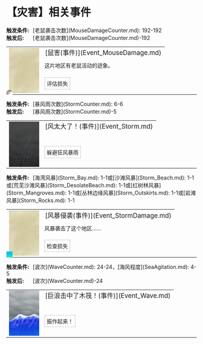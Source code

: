 # 【灾害】相关事件  
<div style="display: inline-block;width:70px; "><b>触发条件: </b></div>[老鼠袭击次数](MouseDamageCounter.md): 192-192<br><div style="display: inline-block;width:70px; "><b>触发后: </b></div>[老鼠袭击次数](MouseDamageCounter.md)-192  
<div class="" style="width:800px;margin-bottom:-15px;"><table><tr style="height:10px"><td rowspan=3 style="width:80px"><div class="gamecard" style="width:80px; height:120px;"><a href="Event_MouseDamage.md" style="color:black"><img class="bg" decoding="async" src="../wiki/Sprite/BG_SandTop.png" href="a.md" style="max-width:80px;max-height:120px;"><img decoding="async" src="../wiki/Sprite/Mouse.png" class="cardimage" style="transform: translate(-50%, -50%) scale(0.23460410557184752);"></a></div></td><td style="font-size: 1.2em">[鼠害(事件)](Event_MouseDamage.md)</td></tr><tr><td>这片地区有老鼠活动的迹象。</td></tr><tr><td><div style="display:inline-block"><div style="margin-right:5px;padding:5px;border:1px dashed darkgray;display: inline-block">评估损失</div></div></td></tr></table></div><hr>  
<div style="display: inline-block;width:70px; "><b>触发条件: </b></div>[暴风雨次数](StormCounter.md): 6-6<br><div style="display: inline-block;width:70px; "><b>触发后: </b></div>[暴风雨次数](StormCounter.md)-5  
<div class="" style="width:800px;margin-bottom:-15px;"><table><tr style="height:10px"><td rowspan=3 style="width:80px"><div class="gamecard" style="width:80px; height:120px;"><a href="Event_Storm.md" style="color:black"><img decoding="async" src="../wiki/Sprite/WeatherStorm_Full.png" class="cardimage" style="max-width:80px;max-height:120px;"></a></div></td><td style="font-size: 1.2em">[风太大了！(事件)](Event_Storm.md)</td></tr><tr><td></td></tr><tr><td><div style="display:inline-block"><div style="margin-right:5px;padding:5px;border:1px dashed darkgray;display: inline-block">躲避狂风暴雨</div></div></td></tr></table></div><hr>  
<div style="display: inline-block;width:70px; "><b>触发条件: </b></div>[海湾风暴](Storm_Bay.md): 1-1或[沙滩风暴](Storm_Beach.md): 1-1或[荒芜沙滩风暴](Storm_DesolateBeach.md): 1-1或[红树林风暴](Storm_Mangroves.md): 1-1或[丛林边缘风暴](Storm_Outskirts.md): 1-1或[岩滩风暴](Storm_Rocks.md): 1-1  
<div class="" style="width:800px;margin-bottom:-15px;"><table><tr style="height:10px"><td rowspan=3 style="width:80px"><div class="gamecard" style="width:80px; height:120px;"><a href="Event_StormDamage.md" style="color:black"><img class="bg" decoding="async" src="../wiki/Sprite/BG_SandTop.png" href="a.md" style="max-width:80px;max-height:120px;"><img decoding="async" src="../wiki/Sprite/Sea.png" class="cardimage" style="transform: translate(-50%, -50%) scale(0.23460410557184752);"></a></div></td><td style="font-size: 1.2em">[风暴侵袭(事件)](Event_StormDamage.md)</td></tr><tr><td>风暴袭击了这个地区……</td></tr><tr><td><div style="display:inline-block"><div style="margin-right:5px;padding:5px;border:1px dashed darkgray;display: inline-block">检查损失</div></div></td></tr></table></div><hr>  
<div style="display: inline-block;width:70px; "><b>触发条件: </b></div>[波次](WaveCounter.md): 24-24，[海风程度](SeaAgitation.md): 4-5<br><div style="display: inline-block;width:70px; "><b>触发后: </b></div>[波次](WaveCounter.md)-24  
<div class="" style="width:800px;margin-bottom:-15px;"><table><tr style="height:10px"><td rowspan=3 style="width:80px"><div class="gamecard" style="width:80px; height:120px;"><a href="Event_Wave.md" style="color:black"><img decoding="async" src="../wiki/Sprite/WaveEvent.png" class="cardimage" style="max-width:80px;max-height:120px;"></a></div></td><td style="font-size: 1.2em">[巨浪击中了木筏！(事件)](Event_Wave.md)</td></tr><tr><td></td></tr><tr><td><div style="display:inline-block"><div style="margin-right:5px;padding:5px;border:1px dashed darkgray;display: inline-block">振作起来！</div></div></td></tr></table></div><hr>  


<script>document.title="灾害 - 卡牌生存百科 Card Survival Wiki";</script>